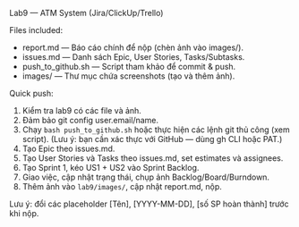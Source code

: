 Lab9 — ATM System (Jira/ClickUp/Trello)

Files included:
- report.md — Báo cáo chính để nộp (chèn ảnh vào images/).
- issues.md — Danh sách Epic, User Stories, Tasks/Subtasks.
- push_to_github.sh — Script tham khảo để commit & push.
- images/ — Thư mục chứa screenshots (tạo và thêm ảnh).

Quick push:
1. Kiểm tra lab9 có các file và ảnh.  
2. Đảm bảo git config user.email/name.  
3. Chạy `bash push_to_github.sh` hoặc thực hiện các lệnh git thủ công (xem script).
(Lưu ý: bạn cần xác thực với GitHub — dùng gh CLI hoặc PAT.)
2. Tạo Epic theo issues.md.
3. Tạo User Stories và Tasks theo issues.md, set estimates và assignees.
4. Tạo Sprint 1, kéo US1 + US2 vào Sprint Backlog.
5. Giao việc, cập nhật trạng thái, chụp ảnh Backlog/Board/Burndown.
6. Thêm ảnh vào `lab9/images/`, cập nhật report.md, nộp.

Lưu ý: đổi các placeholder [Tên], [YYYY-MM-DD], [số SP hoàn thành] trước khi nộp.
